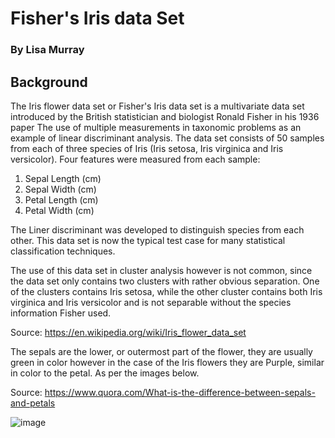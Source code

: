 # Fisher's Iris data Set
### By Lisa Murray


## Background
The Iris flower data set or Fisher's Iris data set is a multivariate data set introduced by the British statistician and biologist Ronald Fisher in his 1936 paper The use of multiple measurements in taxonomic problems as an example of linear discriminant analysis. The data set consists of 50 samples from each of three species of Iris (Iris setosa, Iris virginica and Iris versicolor). Four features were measured from each sample: 

1. Sepal Length (cm)
2. Sepal Width (cm)
3. Petal Length (cm)
4. Petal Width (cm)


The Liner discriminant was developed to distinguish species from each other. This data set is now the typical test case for many statistical classification techniques.

The use of this data set in cluster analysis however is not common, since the data set only contains two clusters with rather obvious separation. One of the clusters contains Iris setosa, while the other cluster contains both Iris virginica and Iris versicolor and is not separable without the species information Fisher used. 

Source: https://en.wikipedia.org/wiki/Iris_flower_data_set

The sepals are the lower, or outermost part of the flower, they are usually green in color however  in the case of the Iris flowers they are Purple, similar in color to the petal. 
As per the images below.

Source: https://www.quora.com/What-is-the-difference-between-sepals-and-petals

![image](https://user-images.githubusercontent.com/47781978/55834337-94c4ae00-5b11-11e9-913d-b34b0501a92c.png)
